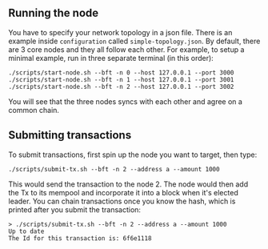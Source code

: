 
## Running the node

You have to specify your network topology in a json file. There is an
example inside `configuration` called `simple-topology.json`. By default,
there are 3 core nodes and they all follow each other.
For example, to setup a minimal example, run in three separate terminal (in this order):

```
./scripts/start-node.sh --bft -n 0 --host 127.0.0.1 --port 3000
./scripts/start-node.sh --bft -n 1 --host 127.0.0.1 --port 3001
./scripts/start-node.sh --bft -n 2 --host 127.0.0.1 --port 3002
```

You will see that the three nodes syncs with each other and agree on a common chain.

## Submitting transactions

To submit transactions, first spin up the node you want to target, then type:

```
./scripts/submit-tx.sh --bft -n 2 --address a --amount 1000
```

This would send the transaction to the node 2. The node would then add the Tx
to its mempool and incorporate it into a block when it's elected leader.
You can chain transactions once you know the hash, which is printed after you
submit the transaction:

```
> ./scripts/submit-tx.sh --bft -n 2 --address a --amount 1000
Up to date
The Id for this transaction is: 6f6e1118
```
